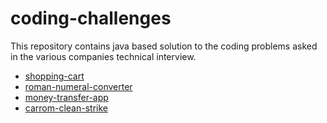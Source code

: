 # coding-challenges
This repository contains java based solution to the coding problems asked in the various companies technical interview.

- [shopping-cart](shopping-cart/README.md)
- [roman-numeral-converter](roman-numeral-converter/README.md)
- [money-transfer-app](money-transfer-app/README.md)
- [carrom-clean-strike](carrom-clean-strike/README.md)
